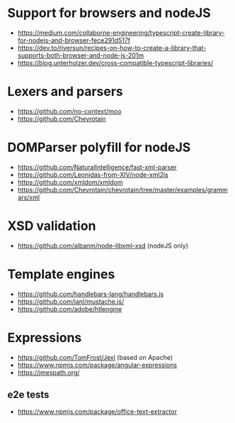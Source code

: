# Support for browsers and nodeJS

- https://medium.com/collaborne-engineering/typescript-create-library-for-nodejs-and-browser-fece291d517f
- https://dev.to/riversun/recipes-on-how-to-create-a-library-that-supports-both-browser-and-node-js-201m
- https://blog.unterholzer.dev/cross-compatible-typescript-libraries/

# Lexers and parsers

- https://github.com/no-context/moo
- https://github.com/Chevrotain

# DOMParser polyfill for nodeJS

- https://github.com/NaturalIntelligence/fast-xml-parser
- https://github.com/Leonidas-from-XIV/node-xml2js
- https://github.com/xmldom/xmldom
- https://github.com/Chevrotain/chevrotain/tree/master/examples/grammars/xml

# XSD validation

- https://github.com/albanm/node-libxml-xsd (nodeJS only)

# Template engines

- https://github.com/handlebars-lang/handlebars.js
- https://github.com/janl/mustache.js/
- https://github.com/adobe/htlengine

# Expressions

- https://github.com/TomFrost/Jexl (based on Apache)
- https://www.npmjs.com/package/angular-expressions
- https://jmespath.org/

## e2e tests

- https://www.npmjs.com/package/office-text-extractor
